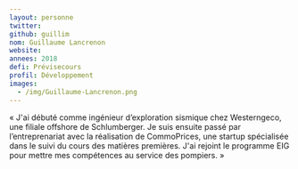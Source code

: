 ```yaml
---
layout: personne
twitter: 
github: guillim
nom: Guillaume Lancrenon
website:
annees: 2018
defi: Prévisecours
profil: Développement
images:
  - /img/Guillaume-Lancrenon.png
---
```


« J'ai débuté comme ingénieur d’exploration sismique
chez Westerngeco, une filiale offshore de Schlumberger. Je suis ensuite
passé par l’entreprenariat avec la réalisation de CommoPrices, une
startup spécialisée dans le suivi du cours des matières premières. J'ai
rejoint le programme EIG pour mettre mes compétences au
service des pompiers. »

